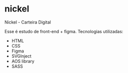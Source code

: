 # nickel
Nickel - Carteira Digital

Esse é estudo de front-end + figma.
Tecnologias utilizadas: 
- HTML
- CSS
- Figma
- SVGInject
- AOS library
- SASS
